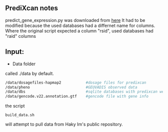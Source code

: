 

PrediXcan notes
---------------

predict_gene_expression.py was downloaded from [here](https://github.com/hakyimlab/PrediXcan/tree/master/Software)
It had to be modified because the used databases had a differnet name for columns.
Where the original script expected a column "rsid", used databases had "raid" columns

Input:
------

- Data folder

called ./data by default.
``` bash
/data/dosagefiles-hapmap2           #dosage files for predixcan
/data/pheno                         #GEUVADIS observed data
/data/dbs                           #sqlite databases with predixcan weights
/data/gencode.v22.annotation.gtf    #gencode file with gene info
```

the script
```
build_data.sh
```
will attempt to pull data from Haky Im's public repository.